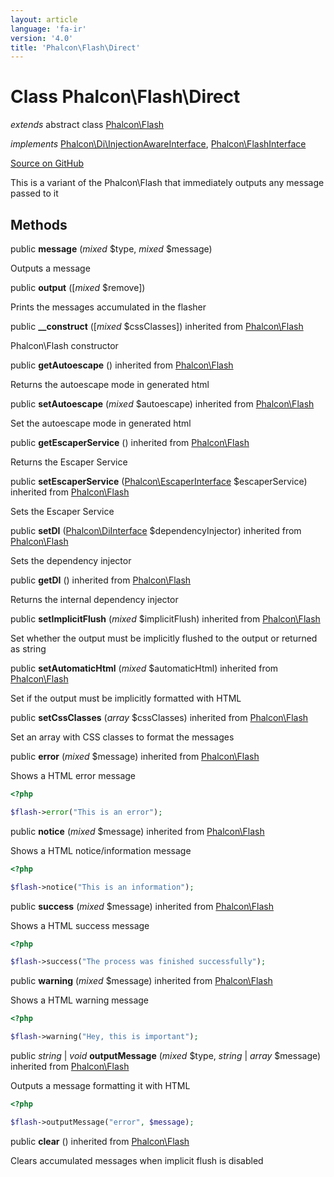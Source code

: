 ```yaml
---
layout: article
language: 'fa-ir'
version: '4.0'
title: 'Phalcon\Flash\Direct'
---
```


# Class **Phalcon\Flash\Direct**

*extends* abstract class [Phalcon\Flash](api/Phalcon_Flash)

*implements* [Phalcon\Di\InjectionAwareInterface](api/Phalcon_Di_InjectionAwareInterface), [Phalcon\FlashInterface](api/Phalcon_FlashInterface)

<a href="https://github.com/phalcon/cphalcon/tree/v4.0.0/phalcon/flash/direct.zep" class="btn btn-default btn-sm">Source on GitHub</a>

This is a variant of the Phalcon\Flash that immediately outputs any message passed to it

## Methods

public **message** (*mixed* $type, *mixed* $message)

Outputs a message

public **output** ([*mixed* $remove])

Prints the messages accumulated in the flasher

public **__construct** ([*mixed* $cssClasses]) inherited from [Phalcon\Flash](api/Phalcon_Flash)

Phalcon\Flash constructor

public **getAutoescape** () inherited from [Phalcon\Flash](api/Phalcon_Flash)

Returns the autoescape mode in generated html

public **setAutoescape** (*mixed* $autoescape) inherited from [Phalcon\Flash](api/Phalcon_Flash)

Set the autoescape mode in generated html

public **getEscaperService** () inherited from [Phalcon\Flash](api/Phalcon_Flash)

Returns the Escaper Service

public **setEscaperService** ([Phalcon\EscaperInterface](api/Phalcon_EscaperInterface) $escaperService) inherited from [Phalcon\Flash](api/Phalcon_Flash)

Sets the Escaper Service

public **setDI** ([Phalcon\DiInterface](api/Phalcon_DiInterface) $dependencyInjector) inherited from [Phalcon\Flash](api/Phalcon_Flash)

Sets the dependency injector

public **getDI** () inherited from [Phalcon\Flash](api/Phalcon_Flash)

Returns the internal dependency injector

public **setImplicitFlush** (*mixed* $implicitFlush) inherited from [Phalcon\Flash](api/Phalcon_Flash)

Set whether the output must be implicitly flushed to the output or returned as string

public **setAutomaticHtml** (*mixed* $automaticHtml) inherited from [Phalcon\Flash](api/Phalcon_Flash)

Set if the output must be implicitly formatted with HTML

public **setCssClasses** (*array* $cssClasses) inherited from [Phalcon\Flash](api/Phalcon_Flash)

Set an array with CSS classes to format the messages

public **error** (*mixed* $message) inherited from [Phalcon\Flash](api/Phalcon_Flash)

Shows a HTML error message

```php
<?php

$flash->error("This is an error");

```

public **notice** (*mixed* $message) inherited from [Phalcon\Flash](api/Phalcon_Flash)

Shows a HTML notice/information message

```php
<?php

$flash->notice("This is an information");

```

public **success** (*mixed* $message) inherited from [Phalcon\Flash](api/Phalcon_Flash)

Shows a HTML success message

```php
<?php

$flash->success("The process was finished successfully");

```

public **warning** (*mixed* $message) inherited from [Phalcon\Flash](api/Phalcon_Flash)

Shows a HTML warning message

```php
<?php

$flash->warning("Hey, this is important");

```

public *string* | *void* **outputMessage** (*mixed* $type, *string* | *array* $message) inherited from [Phalcon\Flash](api/Phalcon_Flash)

Outputs a message formatting it with HTML

```php
<?php

$flash->outputMessage("error", $message);

```

public **clear** () inherited from [Phalcon\Flash](api/Phalcon_Flash)

Clears accumulated messages when implicit flush is disabled